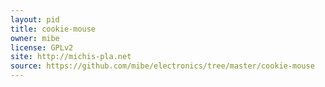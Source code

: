 ```yaml
---
layout: pid
title: cookie-mouse
owner: mibe
license: GPLv2
site: http://michis-pla.net
source: https://github.com/mibe/electronics/tree/master/cookie-mouse
---
```



